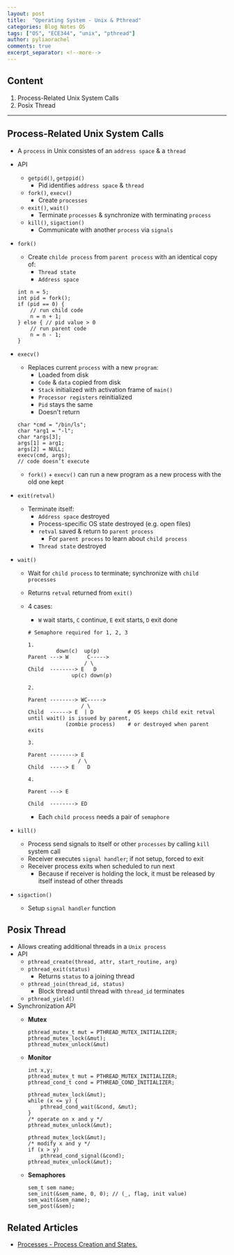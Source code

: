 ```yaml
---
layout: post
title:  "Operating System - Unix & Pthread"
categories: Blog Notes OS
tags: ["OS", "ECE344", "unix", "pthread"]
author: pyliaorachel
comments: true
excerpt_separator: <!--more-->
---
```


## Content

1. Process-Related Unix System Calls
2. Posix Thread

<!--more-->
---
## Process-Related Unix System Calls

- A `process` in Unix consistes of an `address space` & a `thread`
- API
	- `getpid()`, `getppid()`
		- Pid identifies `address space` & `thread`
	- `fork()`, `execv()`
		- Create `processes`
	- `exit()`, `wait()`
		- Terminate `processes` & synchronize with terminating `process`
	- `kill()`, `sigaction()`
		- Communicate with another `process` via `signals`
- `fork()`
	- Create `childe process` from `parent process` with an identical copy of:
		- `Thread state`
		- `Address space`

	```
	int n = 5;
	int pid = fork(); 
	if (pid == 0) {
		// run child code
		n = n + 1;
	} else { // pid value > 0
		// run parent code
		n = n - 1;
	}
	```

- `execv()`
	- Replaces current `process` with a new `program`:
		- Loaded from disk
		- `Code` & `data` copied from disk
		- `Stack` initialized with activation frame of `main()`
		- `Processor registers` reinitialized
		- `Pid` stays the same
		- Doesn't return

	```
	char *cmd = "/bin/ls"; 
	char *arg1 = "-l"; 
	char *args[3];
	args[1] = arg1; 
	args[2] = NULL;
	execv(cmd, args);
	// code doesn’t execute
	```
	- `fork()` + `execv()` can run a new program as a new process with the old one kept

- `exit(retval)`
	- Terminate itself:
		- `Address space` destroyed
		- Process-specific OS state destroyed (e.g. open files)
		- `retval` saved & return to `parent process`
			- For `parent process` to learn about `child process`
		- `Thread state` destroyed
- `wait()`
	- Wait for `child process` to terminate; synchronize with `child processes`
	- Returns `retval` returned from `exit()`
	- 4 cases:
		- `W` wait starts, `C` continue, `E` exit starts, `D` exit done

		```
		# Semaphore required for 1, 2, 3

		1.
				 down(c)  up(p)
		Parent ---> W	   C----->
						  / \
		Child  --------> E   D
					  up(c) down(p)

		2.

		Parent --------> WC----->
						 / \
		Child  ------> E  | D			# OS keeps child exit retval until wait() is issued by parent,
					(zombie process)	# or destroyed when parent exits
		
		3.

		Parent --------> E
					    / \
		Child  -----> E    D

		4.

		Parent ---> E

		Child  --------> ED
		```
		- Each `child process` needs a pair of `semaphore`

- `kill()`
	- Process send signals to itself or other `processes` by calling `kill` system call
	- Receiver executes `signal handler`; if not setup, forced to exit
	- Receiver process exits when scheduled to run next
		- Because if receiver is holding the lock, it must be released by itself instead of other threads
- `sigaction()`
	- Setup `signal handler` function

## Posix Thread

- Allows creating additional threads in a `Unix process`
- API
	- `pthread_create(thread, attr, start_routine, arg)`
	- `pthread_exit(status)`
		- Returns `status` to a joining thread
	- `pthread_join(thread_id, status)`
		- Block thread until thread with `thread_id` terminates
	- `pthread_yield()`
- Synchronization API
	- __Mutex__

		```
		pthread_mutex_t mut = PTHREAD_MUTEX_INITIALIZER;
		pthread_mutex_lock(&mut);
		pthread_mutex_unlock(&mut)
		```

	- __Monitor__

		```
		int x,y;
		pthread_mutex_t mut = PTHREAD_MUTEX_INITIALIZER; 
		pthread_cond_t cond = PTHREAD_COND_INITIALIZER;

		pthread_mutex_lock(&mut); 
		while (x <= y) {
			pthread_cond_wait(&cond, &mut); 
		}
		/* operate on x and y */ 
		pthread_mutex_unlock(&mut);
		```
		```
		pthread_mutex_lock(&mut);
		/* modify x and y */
		if (x > y) 
			pthread_cond_signal(&cond); 
		pthread_mutex_unlock(&mut);
		```

	- __Semaphores__

		```
		sem_t sem name;
		sem_init(&sem_name, 0, 0); // (_, flag, init value)
		sem_wait(&sem_name);
		sem_post(&sem);
		```

## Related Articles
* [Processes - Process Creation and States.](http://www.cs.rutgers.edu/~pxk/416/notes/04-processes.html)















